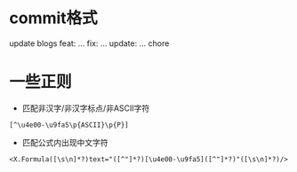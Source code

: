 # commit格式
update blogs
feat: ...
fix: ...
update: ...
chore

# 一些正则
* 匹配非汉字/非汉字标点/非ASCII字符
```
[^\u4e00-\u9fa5\p{ASCII}\p{P}]
```

* 匹配公式内出现中文字符
```
<X.Formula([\s\n]*?)text="([^"]*?)[\u4e00-\u9fa5]([^"]*?)"([\s\n]*?)/>
```